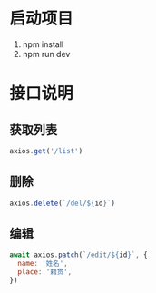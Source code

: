 # 启动项目

1. npm install
2. npm run dev

# 接口说明

## 获取列表

```javascript
axios.get('/list')
```

## 删除

```javascript
axios.delete(`/del/${id}`)
```

## 编辑

```javascript
await axios.patch(`/edit/${id}`, {
  name: '姓名',
  place: '籍贯',
})
```
